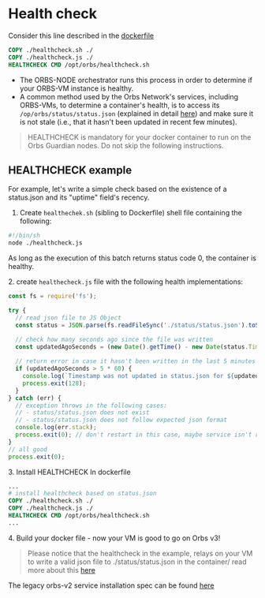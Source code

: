 # Health check

Consider this line described in the [dockerfile](../docker-file.md)

```dockerfile
COPY ./healthcheck.sh ./
COPY ./healthcheck.js ./
HEALTHCHECK CMD /opt/orbs/healthcheck.sh
```

* The ORBS-NODE orchestrator runs this process in order to determine if your ORBS-VM instance is healthy.
* A common method used by the Orbs Network's services, including ORBS-VMs, to determine a container's health, is to access its `/op/orbs/status/status.json` (explained in detail [here](../status.md)) and make sure it is not stale (i.e., that it hasn't been updated in recent few minutes).

> HEALTHCHECK is mandatory for your docker container to run on the Orbs Guardian nodes. Do not skip the following instructions.

## HEALTHCHECK example

For example, let's write a simple check based on the existence of a status.json and its "uptime" field's recency.

1. Create `healthechek.sh` (sibling to Dockerfile) shell file containing the following:

```bash
#!/bin/sh
node ./healthcheck.js
```

As long as the execution of this batch returns status code 0, the container is healthy.

2\. create `healthecheck.js` file with the following health implementations:

```javascript
const fs = require('fs');

try {
  // read json file to JS Object
  const status = JSON.parse(fs.readFileSync('./status/status.json').toString());

  // check how many seconds ago since the file was written
  const updatedAgoSeconds = (new Date().getTime() - new Date(status.Timestamp).getTime()) / 1000;
  
  // return error in case it hasn't been written in the last 5 minutes
  if (updatedAgoSeconds > 5 * 60) {
    console.log(`Timestamp was not updated in status.json for ${updatedAgoSeconds} seconds.`);
    process.exit(128);
  }
} catch (err) {
  // exception throws in the following cases:
  // - status/status.json does not exist
  // - status/status.json does not follow expected json format
  console.log(err.stack);
  process.exit(0); // don't restart in this case, maybe service isn't ready
}
// all good
process.exit(0);
```

3\. Install HEALTHCHECK In dockerfile

```dockerfile
...
# install healthcheck based on status.json
COPY ./healthcheck.sh ./
COPY ./healthcheck.js ./
HEALTHCHECK CMD /opt/orbs/healthcheck.sh
...
```

4\. Build your docker file - now your VM is good to go on Orbs v3!

> Please notice that the healthcheck in the example, relays on your VM to write a valid json file to ./status/status.json in the container/ read more about this [here](status.md)

The legacy orbs-v2 service installation spec can be found [here](https://github.com/orbs-network/orbs-spec/blob/ee181179ddf8ee57dc0b2bd1197a1b91054edd64/node-architecture/BOYAR.md)
